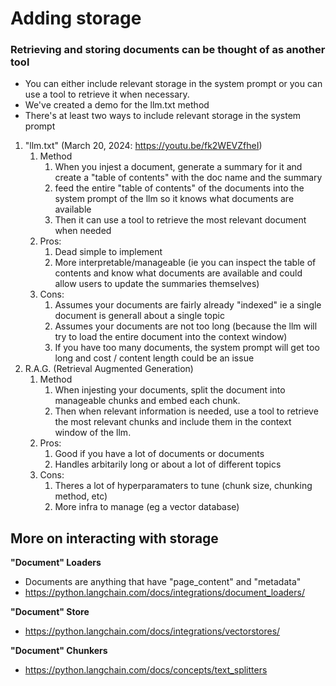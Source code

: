 # Adding storage
### Retrieving and storing documents can be thought of as another tool

- You can either include relevant storage in the system prompt or you can use a tool to retrieve it when necessary.
- We've created a demo for the llm.txt method
- There's at least two ways to include relevant storage in the system prompt

1. "llm.txt" (March 20, 2024: https://youtu.be/fk2WEVZfheI)
   1. Method
      1. When you injest a document, generate a summary for it and create a "table of contents" with the doc name and the summary
      2. feed the entire "table of contents" of the documents into the system prompt of the llm so it knows what documents are available
      3. Then it can use a tool to retrieve the most relevant document when needed
   2. Pros:
      1. Dead simple to implement
      2. More interpretable/manageable (ie you can inspect the table of contents and know what documents are available and could allow users to update the summaries themselves)
   3. Cons:
      1. Assumes your documents are fairly already "indexed" ie a single document is generall about a single topic
      2. Assumes your documents are not too long (because the llm will try to load the entire document into the context window)
      3. If you have too many documents, the system prompt will get too long and cost / content length could be an issue
2. R.A.G. (Retrieval Augmented Generation)
   1. Method
      1. When injesting your documents, split the document into manageable chunks and embed each chunk.
      2. Then when relevant information is needed, use a tool to retrieve the most relevant chunks and include them in the context window of the llm.
   2. Pros:
      1. Good if you have a lot of documents or documents
      2. Handles arbitarily long or about a lot of different topics
   3. Cons:
      1. Theres a lot of hyperparamaters to tune (chunk size, chunking method, etc)
      2. More infra to manage (eg a vector database)



## More on interacting with storage
**"Document" Loaders**
- Documents are anything that have "page_content" and "metadata"
- https://python.langchain.com/docs/integrations/document_loaders/

**"Document" Store**
- https://python.langchain.com/docs/integrations/vectorstores/

**"Document" Chunkers**
- https://python.langchain.com/docs/concepts/text_splitters
